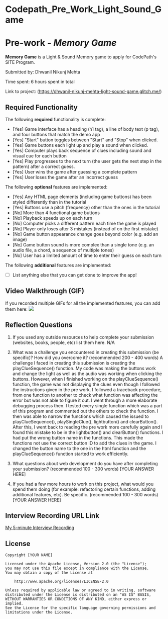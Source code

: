# Codepath_Pre_Work_Light_Sound_Game
# Pre-work - *Memory Game*

**Memory Game** is a Light & Sound Memory game to apply for CodePath's SITE Program. 

Submitted by: Dhwanil Nikunj Mehta

Time spent: 6 hours spent in total

Link to project: (https://dhwanil-nikunj-mehta-light-sound-game.glitch.me/)

## Required Functionality

The following **required** functionality is complete:

* [Yes] Game interface has a heading (h1 tag), a line of body text (p tag), and four buttons that match the demo app
* [Yes] "Start" button toggles between "Start" and "Stop" when clicked. 
* [Yes] Game buttons each light up and play a sound when clicked. 
* [Yes] Computer plays back sequence of clues including sound and visual cue for each button
* [Yes] Play progresses to the next turn (the user gets the next step in the pattern) after a correct guess. 
* [Yes] User wins the game after guessing a complete pattern
* [Yes] User loses the game after an incorrect guess

The following **optional** features are implemented:

* [Yes] Any HTML page elements (including game buttons) has been styled differently than in the tutorial
* [Yes] Buttons use a pitch (frequency) other than the ones in the tutorial
* [No] More than 4 functional game buttons
* [No] Playback speeds up on each turn
* [No] Computer picks a different pattern each time the game is played
* [No] Player only loses after 3 mistakes (instead of on the first mistake)
* [No] Game button appearance change goes beyond color (e.g. add an image)
* [No] Game button sound is more complex than a single tone (e.g. an audio file, a chord, a sequence of multiple tones)
* [No] User has a limited amount of time to enter their guess on each turn

The following **additional** features are implemented:

- [ ] List anything else that you can get done to improve the app!

## Video Walkthrough (GIF)

If you recorded multiple GIFs for all the implemented features, you can add them here:
![](gif1-link-here)


## Reflection Questions
1. If you used any outside resources to help complete your submission (websites, books, people, etc) list them here. 
N/A

2. What was a challenge you encountered in creating this submission (be specific)? How did you overcome it? (recommended 200 - 400 words) 
A challenge I faced in creating this submission is creating the playClueSequence() function. My code was making the buttons work and change the light as well as the audio was working when clicking the buttons. However, when I finished working on the playClueSequence() function, the game was not displaying the clues even though I followed the instructions given in the pre work. I followed a traceback procedure, from one function to another to check what function was affecting the error but was not able to figure it out.
I went through a more elaborate debugging process then. I tested every single function which was a part of this program and commented out the others to check the function. I then was able to narrow the functions which caused the issued to playClueSequence(), playSingleClue(), lightbutton() and clearButton(). After this, I went back to reading the pre work more carefully again and I found this mistake to be in the lightbutton() and clearButton()  functions. I had put the wrong button name in the functions. This made the functions not use the correct button ID to add the clues in the game. I changed the button name to the one in the html function and the playClueSequence() function started to work efficiently.

3. What questions about web development do you have after completing your submission? (recommended 100 - 300 words) 
[YOUR ANSWER HERE]

4. If you had a few more hours to work on this project, what would you spend them doing (for example: refactoring certain functions, adding additional features, etc). Be specific. (recommended 100 - 300 words) 
[YOUR ANSWER HERE]



## Interview Recording URL Link

[My 5-minute Interview Recording](your-link-here)


## License

    Copyright [YOUR NAME]

    Licensed under the Apache License, Version 2.0 (the "License");
    you may not use this file except in compliance with the License.
    You may obtain a copy of the License at

        http://www.apache.org/licenses/LICENSE-2.0

    Unless required by applicable law or agreed to in writing, software
    distributed under the License is distributed on an "AS IS" BASIS,
    WITHOUT WARRANTIES OR CONDITIONS OF ANY KIND, either express or implied.
    See the License for the specific language governing permissions and
    limitations under the License.
